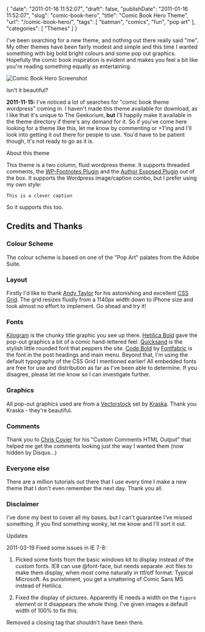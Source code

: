 {
    "date": "2011-01-16 11:52:07",
    "draft": false,
    "publishDate": "2011-01-16 11:52:07",
    "slug": "comic-book-hero",
    "title": "Comic Book Hero Theme",
    "url": "\/comic-book-hero\/",
    "tags": [
        "batman",
        "comics",
        "fun",
        "pop art"
    ],
    "categories": [
        "Themes"
    ]
}

I've been searching for a new theme, and nothing out there really said "me". My other themes have been fairly modest and simple and this time I wanted something with big bold bright colours and some pop out graphics. Hopefully the comic book inspiration is evident and makes you feel a bit like you're reading something equally as entertaining.

![Comic Book Hero Screenshot](//turbo.geekorium.com.au/wp-content/themes/comic-book-hero/screenshot.png)

Isn't it beautiful?

**2011-11-15:** I've noticed a lot of searches for "comic book theme wordpress" coming in. I haven't made this theme available for download, as I like that it's unique to The Geekorium, **but** I'll happily make it available in the theme directory if there's any demand for it. So if you've come here looking for a theme like this, let me know by commenting or +1'ing and I'll look into getting it out there for people to use. You'd have to be patient though, it's not ready to go as it is.

About this theme

This theme is a two column, fluid wordpress theme. It supports threaded comments, the [WP-Footnotes Plugin](http://wordpress.org/extend/plugins/wp-footnotes/) and the [Author Exposed Plugin](http://wordpress.org/extend/plugins/author-exposed/) out of the box. It supports the Wordpress image/caption combo, but I prefer using my own style:

`This is a clever caption`

So it supports this too.

## Credits and Thanks

### Colour Scheme

The colour scheme is based on one of the "Pop Art" palates from the Adobe Suite.

### Layout

Firstly I'd like to thank [Andy Taylor](http://www.andytlr.com/) for his astonishing and excellent [CSS Grid](http://cssgrid.net). The grid resizes fluidly from a 1140px width down to iPhone size and took almost no effort to implement. Go ahead and try it!

### Fonts

[Kilogram](http://www.kallegraphics.com/typographics/kilogram/) is the chunky title graphic you see up there. [Hetilica Bold](http://diegoquintana.com/hetilica-bold/) gave the pop-out graphics a bit of a comic hand-lettered feel. [Quicksand](http://www.andrewpaglinawan.com/) is the stylish little rounded font that peppers the site. [Code Bold](http://fontfabric.com/code-free-font-3/) by [Fontfabric](http://www.fontfabric.com/) is the font in the post headings and main menu. Beyond that, I'm using the default typography of the CSS Grid I mentioned earlier! All embedded fonts are free for use and distribution as far as I've been able to determine. If you disagree, please let me know so I can investigate further.

### Graphics

All pop-out graphics used are from a [Vectorstock](http://www.vectorstock.com/royalty-free-vector/148597-comic-speech-bubbles) set by [Kraska](http://www.vectorstock.com/artist-profile/kraska). Thank you Kraska - they're beautiful.

### Comments

Thank you to [Chris Coyier](http://digwp.com/2010/02/custom-comments-html-output/) for his "Custom Comments HTML Output" that helped me get the comments looking just the way I wanted them (now hidden by Disqus...)

### Everyone else

There are a million tutorials out there that I use every time I make a new theme that I don't even remember the next day. Thank you all.

### Disclaimer

I've done my best to cover all my bases, but I can't guarantee I've missed something. If you find something wonky, let me know and I'll sort it out.

Updates

2011-03-19 Fixed some issues in IE 7-8:

1.  Picked some fonts from the basic windows kit to display instead of     the custom fonts. IE8 can use @font-face, but needs separate .eot     files to make them display, when most come naturally in     ttf/otf format. Typical Microsoft. As punishment, you get a     smattering of Comic Sans MS instead of Hetilica.

2.  Fixed the display of pictures. Apparently IE needs a width on the     `figure` element or it disappears the whole thing. I've given images     a default width of 100% to fix this.

Removed a closing tag that shouldn't have been there.
